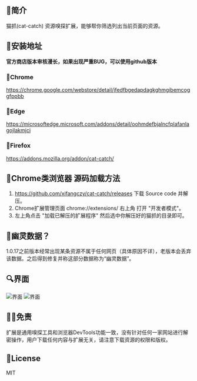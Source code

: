 ## 📑简介
猫抓(cat-catch) 资源嗅探扩展，能够帮你筛选列出当前页面的资源。

## 📖安装地址
**官方商店版本审核漫长，如果出现严重BUG，可以使用github版本**
### 🐴Chrome
https://chrome.google.com/webstore/detail/jfedfbgedapdagkghmgibemcoggfppbb
### 🦄Edge
https://microsoftedge.microsoft.com/addons/detail/oohmdefbjalncfplafanlagojlakmjci
### 🦊Firefox
https://addons.mozilla.org/addon/cat-catch/

## 📓Chrome类浏览器 源码加载方法
1. https://github.com/xifangczy/cat-catch/releases 下载 Source code 并解压。
2. Chrome扩展管理页面 chrome://extensions/ 右上角 打开 "开发者模式"。
3. 左上角点击 "加载已解压的扩展程序" 然后选中你解压好的猫抓的目录即可。

## 👻幽灵数据？
1.0.17之前版本经常出现某条资源不属于任何网页（具体原因不详），老版本会丢弃该数据。之后得到修复并称这部分数据称为“幽灵数据”。

## 🔍界面
![界面](https://raw.githubusercontent.com/xifangczy/cat-catch/master/README/a.png)
![界面](https://raw.githubusercontent.com/xifangczy/cat-catch/master/README/b.png)

## 🤚🏻免责
扩展是通用嗅探工具和浏览器DevTools功能一致，没有针对任何一家网站进行解密操作，用户下载任何内容与扩展无关，请注意下载资源的权限和版权。

## 📜License
MIT
